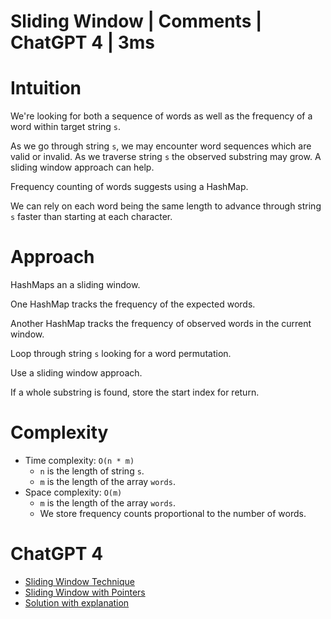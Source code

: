 # Sliding Window | Comments | ChatGPT 4 | 3ms

# Intuition

We're looking for both a sequence of words as well as the frequency of a word within target string `s`. 

As we go through string `s`, we may encounter word sequences which are valid or invalid. As we traverse string `s` the observed substring may grow. A sliding window approach can help.

Frequency counting of words suggests using a HashMap.

We can rely on each word being the same length to advance through string `s` faster than starting at each character.

# Approach

HashMaps an a sliding window.

One HashMap tracks the frequency of the expected words.

Another HashMap tracks the frequency of observed words in the current window.

Loop through string `s` looking for a word permutation.

Use a sliding window approach.

If a whole substring is found, store the start index for return.

# Complexity

- Time complexity: `O(n * m)`
    - `n` is the length of string `s`.
    - `m` is the length of the array `words`.
- Space complexity: `O(m)`
    - `m` is the length of the array `words`.
    - We store frequency counts proportional to the number of words.

# ChatGPT 4

- [Sliding Window Technique](https://chat.openai.com/share/64b03587-0837-409c-b798-80fc5fd72f61)
- [Sliding Window with Pointers](https://chat.openai.com/share/6255aa85-5e33-4ec5-85d4-d4fdf1058729)
- [Solution with explanation](https://chat.openai.com/share/d5886dea-0c2f-4b4d-9786-4422eaf0404b)
